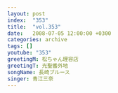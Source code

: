 ```yaml
---
layout: post
index:  "353"
title:  "vol.353"
date:   2008-07-05 12:00:00 +0300
categories: archive
tags: []
youtube: "353"
greetingM: 松ちゃん理容店
greetingT: 光聖番外地
songName: 長崎ブルース
singer: 青江三奈
---
```

